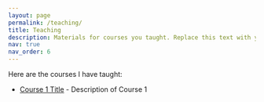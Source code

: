 ```yaml
---
layout: page
permalink: /teaching/
title: Teaching
description: Materials for courses you taught. Replace this text with your description.
nav: true
nav_order: 6
---
```


Here are the courses I have taught:

- [Course 1 Title](/teaching/course1) - Description of Course 1
